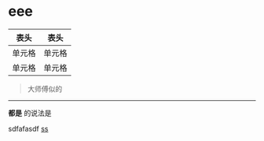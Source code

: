 # eee

|  表头   | 表头  |
|  ----  | ----  |
| 单元格  | 单元格 |
| 单元格  | 单元格 |

> 大师傅似的

---

**都是**
的说法是

sdfafasdf
[ss](dsd)